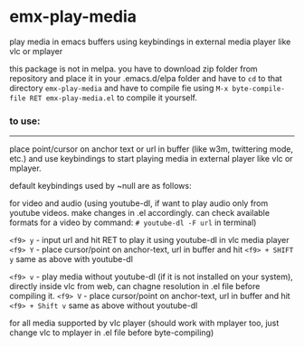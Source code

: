 # emx-play-media
play media in emacs buffers using keybindings in external media player like vlc or mplayer

this package is not in melpa. you have to download zip folder from repository and place it in your .emacs.d/elpa folder and have to `cd` to that directory `emx-play-media` and have to compile fie using `M-x byte-compile-file RET emx-play-media.el` to compile it yourself. 

### to use:
---

place point/cursor on anchor text or url in buffer (like w3m, twittering mode, etc.) and use keybindings to start playing media in external player like vlc or mplayer.

default keybindings used by ~null are as follows:

for video and audio (using youtube-dl, if want to play audio only from youtube videos. make changes in .el accordingly. can check available formats for a video by command: `# youtube-dl -F url` in terminal)

`<f9> y` - input url and hit RET to play it using youtube-dl in vlc media player
`<f9> Y` - place cursor/point on anchor-text, url in buffer and hit `<f9> + SHIFT y` same as above with youtube-dl

`<f9> v` - play media without youtube-dl (if it is not installed on your system), directly inside vlc from web, can chagne resolution in .el file before compiling it.
`<f9> V` - place cursor/point on anchor-text, url in buffer and hit `<f9> + Shift v` same as above without youtube-dl

for all media supported by vlc player (should work with mplayer too, just change vlc to mplayer in .el file before byte-compiling)


